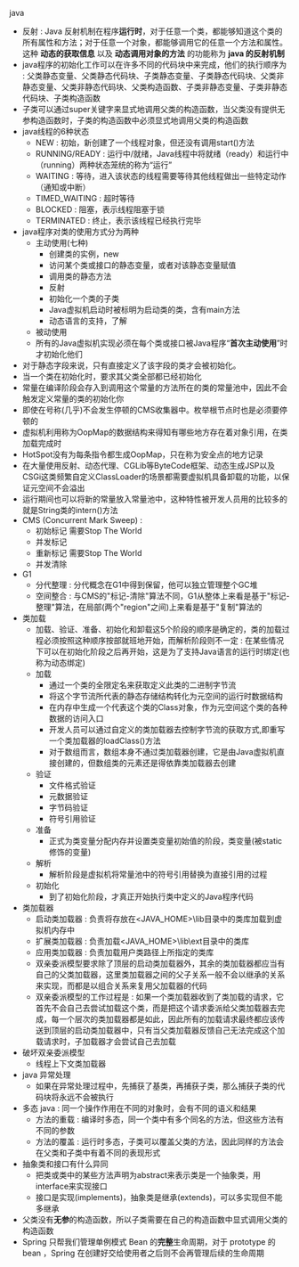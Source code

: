 java

- 反射 : Java 反射机制在程序**运行时**，对于任意一个类，都能够知道这个类的所有属性和方法；对于任意一个对象，都能够调用它的任意一个方法和属性。这种 **动态的获取信息** 以及 **动态调用对象的方法** 的功能称为 **java 的反射机制**
- java程序的初始化工作可以在许多不同的代码块中来完成，他们的执行顺序为 : 父类静态变量、父类静态代码块、子类静态变量、子类静态代码块、父类非静态变量、父类非静态代码块、父类构造函数、子类非静态变量、子类非静态代码块、子类构造函数
- 子类可以通过super关键字来显式地调用父类的构造函数，当父类没有提供无参构造函数时，子类的构造函数中必须显式地调用父类的构造函数
- java线程的6种状态
  - NEW : 初始，新创建了一个线程对象，但还没有调用start()方法
  - RUNNING/READY : 运行中/就绪，Java线程中将就绪（ready）和运行中（running）两种状态笼统的称为“运行”
  - WAITING : 等待，进入该状态的线程需要等待其他线程做出一些特定动作（通知或中断）
  - TIMED_WAITING : 超时等待
  - BLOCKED : 阻塞，表示线程阻塞于锁
  - TERMINATED : 终止，表示该线程已经执行完毕
- java程序对类的使用方式分为两种
  - 主动使用(七种)
    - 创建类的实例，new
    - 访问某个类或接口的静态变量，或者对该静态变量赋值
    - 调用类的静态方法
    - 反射
    - 初始化一个类的子类
    - Java虚拟机启动时被标明为启动类的类，含有main方法
    - 动态语言的支持，了解
  - 被动使用
  - 所有的Java虚拟机实现必须在每个类或接口被Java程序“**首次主动使用**”时才初始化他们
- 对于静态字段来说，只有直接定义了该字段的类才会被初始化。
- 当一个类在初始化时，要求其父类全部都已经初始化
- 常量在编译阶段会存入到调用这个常量的方法所在的类的常量池中，因此不会触发定义常量的类的初始化你
- 即使在号称(几乎)不会发生停顿的CMS收集器中。枚举根节点时也是必须要停顿的
- 虚拟机利用称为OopMap的数据结构来得知有哪些地方存在着对象引用，在类加载完成时
- HotSpot没有为每条指令都生成OopMap，只在称为安全点的地方记录
- 在大量使用反射、动态代理、CGLib等ByteCode框架、动态生成JSP以及CSGi这类频繁自定义ClassLoader的场景都需要虚拟机具备卸载的功能，以保证元空间不会溢出
- 运行期间也可以将新的常量放入常量池中，这种特性被开发人员用的比较多的就是String类的intern()方法
- CMS (Concurrent Mark Sweep) : 
  - 初始标记  需要Stop The World
  - 并发标记
  - 重新标记  需要Stop The World
  - 并发清除
- G1
  - 分代整理 : 分代概念在G1中得到保留，他可以独立管理整个GC堆
  - 空间整合 : 与CMS的"标记-清除"算法不同，G1从整体上来看是基于"标记-整理"算法，在局部(两个"region"之间)上来看是基于"复制"算法的 
- 类加载
  - 加载、验证、准备、初始化和卸载这5个阶段的顺序是确定的，类的加载过程必须按照这种顺序按部就班地开始，而解析阶段则不一定 : 在某些情况下可以在初始化阶段之后再开始，这是为了支持Java语言的运行时绑定(也称为动态绑定)
  - 加载
    - 通过一个类的全限定名来获取定义此类的二进制字节流
    - 将这个字节流所代表的静态存储结构转化为元空间的运行时数据结构
    - 在内存中生成一个代表这个类的Class对象，作为元空间这个类的各种数据的访问入口
    - 开发人员可以通过自定义的类加载器去控制字节流的获取方式,即重写一个类加载器的loadClass()方法
    - 对于数组而言，数组本身不通过类加载器创建，它是由Java虚拟机直接创建的，但数组类的元素还是得依靠类加载器去创建
  - 验证
    - 文件格式验证
    - 元数据验证
    - 字节码验证
    - 符号引用验证
  - 准备
    - 正式为类变量分配内存并设置类变量初始值的阶段，类变量(被static修饰的变量)
  - 解析
    - 解析阶段是虚拟机将常量池中的符号引用替换为直接引用的过程
  - 初始化
    - 到了初始化阶段，才真正开始执行类中定义的Java程序代码
- 类加载器
  - 启动类加载器 : 负责将存放在<JAVA_HOME>\lib目录中的类库加载到虚拟机内存中
  - 扩展类加载器 : 负责加载<JAVA_HOME>\lib\ext目录中的类库
  - 应用类加载器 : 负责加载用户类路径上所指定的类库
  - 双亲委派模型要求除了顶层的启动类加载器外，其余的类加载器都应当有自己的父类加载器，这里类加载器之间的父子关系一般不会以继承的关系来实现，而都是以组合关系来复用父加载器的代码
  - 双亲委派模型的工作过程是 : 如果一个类加载器收到了类加载的请求，它首先不会自己去尝试加载这个类，而是把这个请求委派给父类加载器去完成，每一个层次的类加载器都是如此，因此所有的加载请求最终都应该传送到顶层的启动类加载器中，只有当父类加载器反馈自己无法完成这个加载请求时，子加载器才会尝试自己去加载
- 破坏双亲委派模型
  - 线程上下文类加载器
- java 异常处理
  - 如果在异常处理过程中，先捕获了基类，再捕获子类，那么捕获子类的代码块将永远不会被执行
- 多态 java : 同一个操作作用在不同的对象时，会有不同的语义和结果
  - 方法的重载 : 编译时多态，同一个类中有多个同名的方法，但这些方法有不同的参数
  - 方法的覆盖 : 运行时多态，子类可以覆盖父类的方法，因此同样的方法会在父类和子类中有着不同的表现形式
- 抽象类和接口有什么异同
  - 把类或类中的某些方法声明为abstract来表示类是一个抽象类，用interface来实现接口
  - 接口是实现(implements)，抽象类是继承(extends)，可以多实现但不能多继承
- 父类没有**无参**的构造函数，所以子类需要在自己的构造函数中显式调用父类的构造函数
- Spring 只帮我们管理单例模式 Bean 的**完整**生命周期，对于 prototype 的 bean ，Spring 在创建好交给使用者之后则不会再管理后续的生命周期